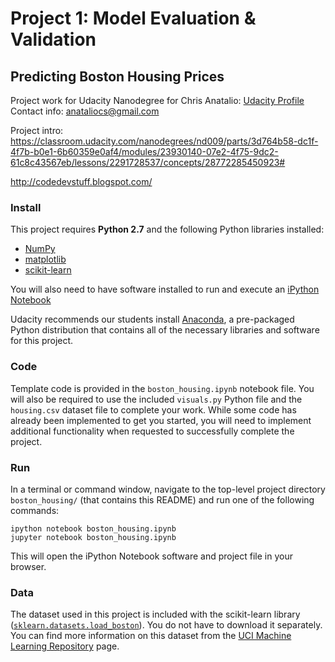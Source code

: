 # Project 1: Model Evaluation & Validation
## Predicting Boston Housing Prices

Project work for Udacity Nanodegree for Chris Anatalio: [Udacity Profile](https://profiles.udacity.com/u/chrisanatalio)
Contact info: anataliocs@gmail.com

Project intro:  https://classroom.udacity.com/nanodegrees/nd009/parts/3d764b58-dc1f-4f7b-b0e1-6b60359e0af4/modules/23930140-07e2-4f75-9dc2-61c8c43567eb/lessons/2291728537/concepts/28772285450923#

http://codedevstuff.blogspot.com/


### Install

This project requires **Python 2.7** and the following Python libraries installed:

- [NumPy](http://www.numpy.org/)
- [matplotlib](http://matplotlib.org/)
- [scikit-learn](http://scikit-learn.org/stable/)

You will also need to have software installed to run and execute an [iPython Notebook](http://ipython.org/notebook.html)

Udacity recommends our students install [Anaconda](https://www.continuum.io/downloads), a pre-packaged Python distribution that contains all of the necessary libraries and software for this project. 

### Code

Template code is provided in the `boston_housing.ipynb` notebook file. You will also be required to use the included `visuals.py` Python file and the `housing.csv` dataset file to complete your work. While some code has already been implemented to get you started, you will need to implement additional functionality when requested to successfully complete the project.

### Run

In a terminal or command window, navigate to the top-level project directory `boston_housing/` (that contains this README) and run one of the following commands:

```ipython notebook boston_housing.ipynb```  
```jupyter notebook boston_housing.ipynb```

This will open the iPython Notebook software and project file in your browser.

### Data

The dataset used in this project is included with the scikit-learn library ([`sklearn.datasets.load_boston`](http://scikit-learn.org/stable/modules/generated/sklearn.datasets.load_boston.html#sklearn.datasets.load_boston)). You do not have to download it separately. You can find more information on this dataset from the [UCI Machine Learning Repository](https://archive.ics.uci.edu/ml/datasets/Housing) page.
